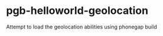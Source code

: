 pgb-helloworld-geolocation
==========================

Attempt to load the geolocation abilities using phonegap build
